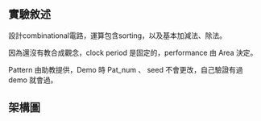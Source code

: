 ## 實驗敘述
設計combinational電路，運算包含sorting，以及基本加減法、除法。

因為還沒有教合成觀念，clock period 是固定的，performance 由 Area 決定。

Pattern 由助教提供，Demo 時 Pat_num 、 seed 不會更改，自己驗證有過 demo 就會過。

## 架構圖

